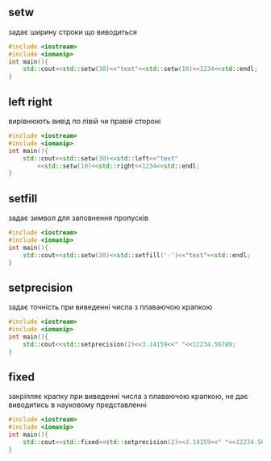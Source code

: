 ## setw
задає ширину строки що виводиться
```c++
#include <iostream>
#include <iomanip>
int main(){
	std::cout<<std::setw(30)<<"text"<<std::setw(10)<<1234<<std::endl;
}
```
## left right
вирівнюють вивід по лівій чи правій стороні

```c++
#include <iostream>
#include <iomanip>
int main(){
	std::cout<<std::setw(30)<<std::left<<"text"
		<<std::setw(10)<<std::right<<1234<<std::endl;
}
```

## setfill
задає зимвол для заповнення пропусків
``` c++
#include <iostream>
#include <iomanip>
int main(){
	std::cout<<std::setw(30)<<std::setfill('-')<<"text"<<std::endl;
}
```

## setprecision
задає точність при виведенні числа з плаваючою крапкою
```c++
#include <iostream>
#include <iomanip>
int main(){
	std::cout<<std::setprecision(2)<<3.14159<<" "<<12234.56789;
}
```
## fixed
закріпляє крапку при виведенні числа з плаваючою крапкою, не дає виводитись в науковому представленні
```c++
#include <iostream>
#include <iomanip>
int main(){
	std::cout<<std::fixed<<std::setprecision(2)<<3.14159<<" "<<12234.56789;
}
```